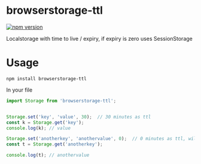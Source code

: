 # browserstorage-ttl 
[![npm version](https://badge.fury.io/js/browserstorage-ttl.svg)](//npmjs.com/package/browserstorage-ttl)

Localstorage with time to live / expiry, if expiry is zero uses SessionStorage

# Usage

`npm install browserstorage-ttl`

In your file

```javascript
import Storage from 'browserstorage-ttl';


Storage.set('key', 'value', 30);  // 30 minutes as ttl
const k = Storage.get('key');
console.log(k); // value

Storage.set('anotherkey', 'anothervalue', 0);  // 0 minutes as ttl, will use sessionStorage
const t = Storage.get('anotherkey');

console.log(t); // anothervalue

```
